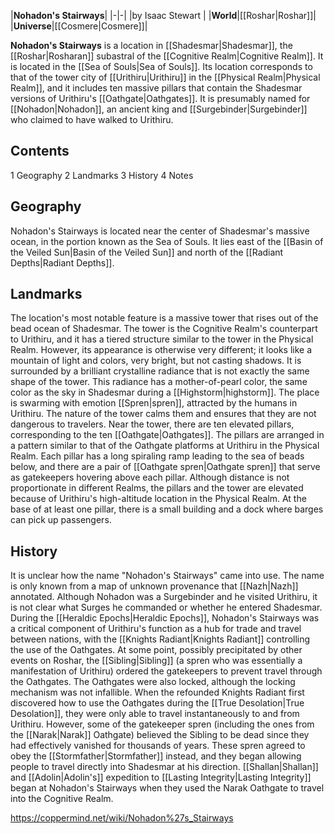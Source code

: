 |**Nohadon's Stairways**|
|-|-|
|by  Isaac Stewart |
|**World**|[[Roshar\|Roshar]]|
|**Universe**|[[Cosmere\|Cosmere]]|

**Nohadon's Stairways** is a location in [[Shadesmar\|Shadesmar]], the [[Roshar\|Rosharan]] subastral of the [[Cognitive Realm\|Cognitive Realm]]. It is located in the [[Sea of Souls\|Sea of Souls]]. Its location corresponds to that of the tower city of [[Urithiru\|Urithiru]] in the [[Physical Realm\|Physical Realm]], and it includes ten massive pillars that contain the Shadesmar versions of Urithiru's [[Oathgate\|Oathgates]].
It is presumably named for [[Nohadon\|Nohadon]], an ancient king and [[Surgebinder\|Surgebinder]] who claimed to have walked to Urithiru.

## Contents

1 Geography
2 Landmarks
3 History
4 Notes


## Geography
Nohadon's Stairways is located near the center of Shadesmar's massive ocean, in the portion known as the Sea of Souls. It lies east of the [[Basin of the Veiled Sun\|Basin of the Veiled Sun]] and north of the [[Radiant Depths\|Radiant Depths]].

## Landmarks
The location's most notable feature is a massive tower that rises out of the bead ocean of Shadesmar. The tower is the Cognitive Realm's counterpart to Urithiru, and it has a tiered structure similar to the tower in the Physical Realm. However, its appearance is otherwise very different; it looks like a mountain of light and colors, very bright, but not casting shadows. It is surrounded by a brilliant crystalline radiance that is not exactly the same shape of the tower. This radiance has a mother-of-pearl color, the same color as the sky in Shadesmar during a [[Highstorm\|highstorm]]. The place is swarming with emotion [[Spren\|spren]], attracted by the humans in Urithiru. The nature of the tower calms them and ensures that they are not dangerous to travelers.
Near the tower, there are ten elevated pillars, corresponding to the ten [[Oathgate\|Oathgates]]. The pillars are arranged in a pattern similar to that of the Oathgate platforms at Urithiru in the Physical Realm. Each pillar has a long spiraling ramp leading to the sea of beads below, and there are a pair of [[Oathgate spren\|Oathgate spren]] that serve as gatekeepers hovering above each pillar. Although distance is not proportionate in different Realms, the pillars and the tower are elevated because of Urithiru's high-altitude location in the Physical Realm. At the base of at least one pillar, there is a small building and a dock where barges can pick up passengers.

## History
It is unclear how the name "Nohadon's Stairways" came into use. The name is only known from a map of unknown provenance that [[Nazh\|Nazh]] annotated. Although Nohadon was a Surgebinder and he visited Urithiru, it is not clear what Surges he commanded or whether he entered Shadesmar.
During the [[Heraldic Epochs\|Heraldic Epochs]], Nohadon's Stairways was a critical component of Urithiru's function as a hub for trade and travel between nations, with the [[Knights Radiant\|Knights Radiant]] controlling the use of the Oathgates. At some point, possibly precipitated by other events on Roshar, the [[Sibling\|Sibling]] (a spren who was essentially a manifestation of Urithiru) ordered the gatekeepers to prevent travel through the Oathgates. The Oathgates were also locked, although the locking mechanism was not infallible.
When the refounded Knights Radiant first discovered how to use the Oathgates during the [[True Desolation\|True Desolation]], they were only able to travel instantaneously to and from Urithiru. However, some of the gatekeeper spren (including the ones from the [[Narak\|Narak]] Oathgate) believed the Sibling to be dead since they had effectively vanished for thousands of years. These spren agreed to obey the [[Stormfather\|Stormfather]] instead, and they began allowing people to travel directly into Shadesmar at his direction. [[Shallan\|Shallan]] and [[Adolin\|Adolin's]] expedition to [[Lasting Integrity\|Lasting Integrity]] began at Nohadon's Stairways when they used the Narak Oathgate to travel into the Cognitive Realm.



https://coppermind.net/wiki/Nohadon%27s_Stairways